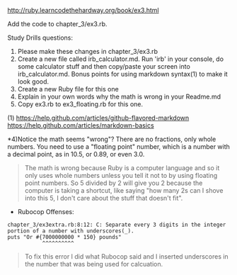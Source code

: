 http://ruby.learncodethehardway.org/book/ex3.html

Add the code to chapter_3/ex3.rb.

Study Drills questions:

1)  Please make these changes in chapter_3/ex3.rb
2)  Create a new file called irb_calculator.md.  Run 'irb' in your console, do some calculator stuff and then copy/paste your screen into irb_calculator.md.  Bonus points for using markdown syntax(1) to make it look good.
3)  Create a new Ruby file for this one
4)  Explain in your own words why the math is wrong in your Readme.md
5)  Copy ex3.rb to ex3_floating.rb for this one.

(1)  https://help.github.com/articles/github-flavored-markdown
       https://help.github.com/articles/markdown-basics

*4)Notice the math seems "wrong"? There are no fractions, only whole numbers. You need to use a "floating point" number, which is a number with a decimal point, as in 10.5, or 0.89, or even 3.0.
> The math is wrong because Ruby is a computer language and so it only uses whole numbers unless you tell it not to by using floating point numbers. So 5 divided by 2 will give you 2 because the computer is taking a shortcut, like saying "how many 2s can I shove into this 5, I don't care about the stuff that doesn't fit". 


* Rubocop Offenses: 

```
chapter_3/ex3extra.rb:8:12: C: Separate every 3 digits in the integer portion of a number with underscores(_).
puts "Or #{7000000000 * 150} pounds"
           ^^^^^^^^^^
```          
           
> To fix this error I did what Rubocop said and I inserted underscores in the number that was being used for calcuation. 

